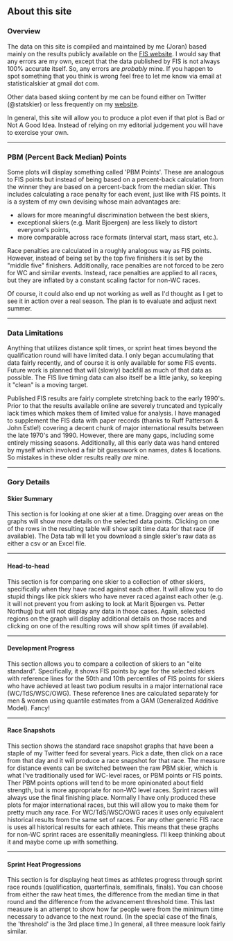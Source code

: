 ## About this site

### Overview
The data on this site is compiled and maintained by me (Joran) based mainly on
the results publicly available on the [FIS website](fis-ski.com). I would say
that any errors are my own, except that the data published by FIS is not always
100% accurate itself. So, any errors are *probably* mine. If you happen to spot
something that you think is wrong feel free to let me know via email at 
statisticalskier at gmail dot com. 

Other data based skiing content by me can be found either on Twitter (@statskier)
or less frequently on my [website](statisticalskier.com).

In general, this site will allow you to produce a plot even if that plot is Bad
or Not A Good Idea. Instead of relying on my editorial judgement you will have to
exercise your own.

***

### PBM (Percent Back Median) Points
Some plots will display something called 'PBM Points'. These are analogous to
FIS points but instead of being based on a percent-back calculation from the 
winner they are based on a percent-back from the median skier. This includes
calculating a race penalty for each event, just like with FIS points. It is a 
system of my own devising whose main advantages are:

* allows for more meaningful discrimination between the best skiers,
* exceptional skiers (e.g. Marit Bjoergen) are less likely to distort everyone's points,
* more comparable across race formats (interval start, mass start, etc.).

Race penalties are calculated in a roughly analogous way as FIS points. However, 
instead of being set by the top five finishers it is set by the "middle five" 
finishers. Additionally, race penalties are not forced to be zero for WC and 
similar events. Instead, race penalties are applied to all races, but they are
inflated by a constant scaling factor for non-WC races.

Of course, it could also end up not working as well as I'd thought as I get to
see it in action over a real season. The plan is to evaluate and adjust next 
summer.

***

### Data Limitations
Anything that utilizes distance split times, or sprint heat times beyond the 
qualification round will have limited data. I only began accumulating that data
fairly recently, and of course it is only available for some FIS events. Future
work is planned that will (slowly) backfill as much of that data as possible. The
FIS live timing data can also itself be a little janky, so keeping it "clean" is
a moving target.

Published FIS results are fairly complete stretching back to the early 1990's.
Prior to that the results available online are severely truncated and typically
lack times which makes them of limited value for analysis. I have managed to supplement
the FIS data with paper records (thanks to Ruff Patterson & John Estle!) covering
a decent chunk of major international results between the late 1970's and 1990.
However, there are many gaps, including some entirely missing seasons. Additionally,
all this early data was hand entered by myself which involved a fair bit guesswork
on names, dates & locations. So mistakes in these older results really *are* mine.

***

### Gory Details
#### Skier Summary
This section is for looking at one skier at a time. Dragging over areas on the
graphs will show more details on the selected data points. Clicking on one of the
rows in the resulting table will show split time data for that race (if available).
The Data tab will let you download a single skier's raw data as either a csv or
an Excel file.

***

#### Head-to-head
This section is for comparing one skier to a collection of other skiers, specifically
when they have raced against each other. It will allow you to do stupid things like 
pick skiers who have never raced against each other (e.g. it will not prevent you from asking to 
look at Marit Bjoergen vs. Petter Northug) but will not display any data in those cases.
Again, selected regions on the graph will display additional details on those races
and clicking on one of the resulting rows will show split times (if available).

***

#### Development Progress
This section allows you to compare a collection of skiers to an "elite standard".
Specifically, it shows FIS points by age for the selected skiers with reference
lines for the 50th and 10th percentiles of FIS points for skiers who have achieved
at least two podium results in a major international race (WC/TdS/WSC/OWG). These
reference lines are calculated separately for men & women using quantile estimates
from a GAM (Generalized Additive Model). Fancy!

***

#### Race Snapshots
This section shows the standard race snapshot graphs that have been a staple of 
my Twitter feed for several years. Pick a date, then click on a race from that
day and it will produce a race snapshot for that race. The measure for distance 
events can be switched between the raw PBM skier, which is what I've traditionally
used for WC-level races, or PBM points or FIS points. Ther PBM points options will
tend to be more opinionated about field strength, but is more appropriate for non-WC
level races. Sprint races will always use the final finishing place. 
Normally I have only produced these plots for major international races, 
but this will allow you to make them for pretty much any race. For WC/TdS/WSC/OWG races it
uses only equivalent historical results from the same set of races. For any other
generic FIS race is uses all historical results for each athlete. This means that
these graphs for non-WC sprint races are essenitally meaningless. I'll keep thinking
about it and maybe come up with something.

***

#### Sprint Heat Progressions
This section is for displaying heat times as athletes progress through sprint
race rounds (qualification, quarterfinals, semifinals, finals). You can choose
from either the raw heat times, the difference from the median time in that round
and the difference from the advancement threshold time. This last measure is an
attempt to show how far people were from the minimum time necessary to advance to
the next round. (In the special case of the finals, the 'threshold' is the 3rd 
place time.) In general, all three measure look fairly similar.